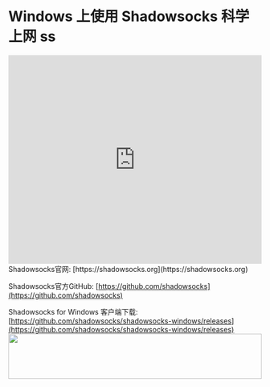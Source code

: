 # Windows 上使用 Shadowsocks 科学上网 ss
<iframe width="100%" height="415" src="https://www.youtube.com/embed/WpkPR-wP4x0" frameborder="0" allow="autoplay; encrypted-media" allowfullscreen></iframe>
Shadowsocks官网: [https://shadowsocks.org](https://shadowsocks.org)

Shadowsocks官方GitHub: [https://github.com/shadowsocks](https://github.com/shadowsocks)

Shadowsocks for Windows 客户端下载: [https://github.com/shadowsocks/shadowsocks-windows/releases](https://github.com/shadowsocks/shadowsocks-windows/releases)
<a href="https://www.vultr.com/?ref=7295225"><img src="https://www.vultr.com/media/banner_1.png" width="100%" height="90"></a>
